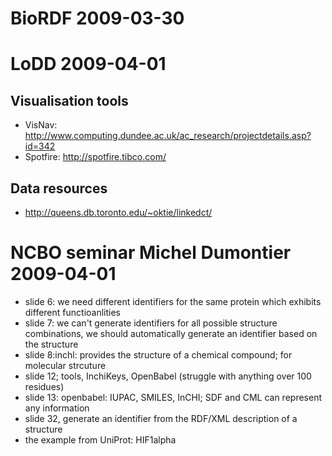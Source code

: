 # BioRDF 2009-03-30 #

# LoDD 2009-04-01 #
## Visualisation tools ##
  * VisNav: http://www.computing.dundee.ac.uk/ac_research/projectdetails.asp?id=342
  * Spotfire: http://spotfire.tibco.com/

## Data resources ##
  * http://queens.db.toronto.edu/~oktie/linkedct/

# NCBO seminar Michel Dumontier 2009-04-01 #
  * slide 6: we need different identifiers for the same protein which exhibits different  functioanlities
  * slide 7: we can't generate identifiers for all possible structure combinations, we should automatically generate an identifier based on the structure
  * slide 8:inchl: provides the structure of a chemical compound; for molecular strcuture
  * slide 12; tools, InchiKeys, OpenBabel (struggle with anything over 100 residues)
  * slide 13: openbabel: IUPAC, SMILES, InCHI; SDF and CML can represent any information
  * slide 32, generate an identifier from the RDF/XML description of a structure
  * the example from UniProt: HIF1alpha

